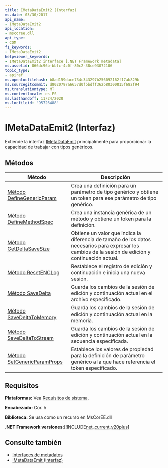```yaml
---
title: IMetaDataEmit2 (Interfaz)
ms.date: 03/30/2017
api_name:
- IMetaDataEmit2
api_location:
- mscoree.dll
api_type:
- COM
f1_keywords:
- IMetaDataEmit2
helpviewer_keywords:
- IMetaDataEmit2 interface [.NET Framework metadata]
ms.assetid: 866dc96b-bbfc-4c0f-80c2-38ce93072106
topic_type:
- apiref
ms.openlocfilehash: b8ad159dace734c343297b256092162f17ab829b
ms.sourcegitcommit: d8020797a6657d0fbbdff362b80300815f682f94
ms.translationtype: MT
ms.contentlocale: es-ES
ms.lasthandoff: 11/24/2020
ms.locfileid: "95726488"
---
```

# <a name="imetadataemit2-interface"></a>IMetaDataEmit2 (Interfaz)

Extiende la interfaz [IMetaDataEmit](imetadataemit-interface.md) principalmente para proporcionar la capacidad de trabajar con tipos genéricos.  
  
## <a name="methods"></a>Métodos  
  
|Método|Descripción|  
|------------|-----------------|  
|[Método DefineGenericParam](imetadataemit2-definegenericparam-method.md)|Crea una definición para un parámetro de tipo genérico y obtiene un token para ese parámetro de tipo genérico.|  
|[Método DefineMethodSpec](imetadataemit2-definemethodspec-method.md)|Crea una instancia genérica de un método y obtiene un token para la definición.|  
|[Método GetDeltaSaveSize](imetadataemit2-getdeltasavesize-method.md)|Obtiene un valor que indica la diferencia de tamaño de los datos necesarios para expresar los cambios de la sesión de edición y continuación actual.|  
|[Método ResetENCLog](imetadataemit2-resetenclog-method.md)|Restablece el registro de edición y continuación e inicia una nueva sesión.|  
|[Método SaveDelta](imetadataemit2-savedelta-method.md)|Guarda los cambios de la sesión de edición y continuación actual en el archivo especificado.|  
|[Método SaveDeltaToMemory](imetadataemit2-savedeltatomemory-method.md)|Guarda los cambios de la sesión de edición y continuación actual en la memoria.|  
|[Método SaveDeltaToStream](imetadataemit2-savedeltatostream-method.md)|Guarda los cambios de la sesión de edición y continuación actual en la secuencia especificada.|  
|[Método SetGenericParamProps](imetadataemit2-setgenericparamprops-method.md)|Establece los valores de propiedad para la definición de parámetro genérico a la que hace referencia el token especificado.|  
  
## <a name="requirements"></a>Requisitos  

 **Plataformas:** Vea [Requisitos de sistema](../../get-started/system-requirements.md).  
  
 **Encabezado:** Cor. h  
  
 **Biblioteca:** Se usa como un recurso en MsCorEE.dll  
  
 **.NET Framework versiones:**[!INCLUDE[net_current_v20plus](../../../../includes/net-current-v20plus-md.md)]  
  
## <a name="see-also"></a>Consulte también

- [Interfaces de metadatos](metadata-interfaces.md)
- [IMetaDataEmit (Interfaz)](imetadataemit-interface.md)
